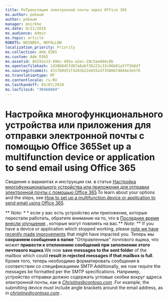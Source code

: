 ```yaml
---
title: РеТрансляция электронной почты через Office 365
ms.author: pebaum
author: pebaum
manager: mnirkhe
ms.date: 9/21/2018
ms.audience: Admin
ms.topic: article
ROBOTS: NOINDEX, NOFOLLOW
localization_priority: Priority
ms.collection: Adm_O365
ms.custom: Adm_O365
ms.assetid: 84191e23-496c-495a-a2ec-28c5ae0d4c0b
ms.openlocfilehash: 1d3868457d87a0abf36223c33c96b01a57f5b8d7
ms.sourcegitcommit: 431f60d51f4203b22e655a37358667d844e3e576
ms.translationtype: MT
ms.contentlocale: ru-RU
ms.lasthandoff: 03/07/2019
ms.locfileid: "30468604"
---
```

# <a name="set-up-a-multifunction-device-or-application-to-send-email-using-office-365"></a><span data-ttu-id="b3119-102">Настройка многофункционального устройства или приложения для отправки электронной почты с помощью Office 365</span><span class="sxs-lookup"><span data-stu-id="b3119-102">Set up a multifunction device or application to send email using Office 365</span></span>

<span data-ttu-id="b3119-103">Сведения о вариантах и инструкции см. в статье [Настройка многофункционального устройства или приложения для отправки электронной почты с помощью Office 365](https://support.office.com/article/69f58e99-c550-4274-ad18-c805d654b4c4).</span><span class="sxs-lookup"><span data-stu-id="b3119-103">To learn about your options and the steps, see [How to set up a multifunction device or application to send email using Office 365](https://support.office.com/article/69f58e99-c550-4274-ad18-c805d654b4c4).</span></span>
  
 <span data-ttu-id="b3119-104">\*\* *Note:* \* \* если у вас есть устройство или приложение, которые перестали работать, обратите внимание на то, что в [Последнее время внесли улучшения](https://support.microsoft.com/help/4458479/) , которые могут повлиять на вас.</span><span class="sxs-lookup"><span data-stu-id="b3119-104">\*\* *Note:* \*\* If you have a device or application which stopped working, please [note we have recently made improvements](https://support.microsoft.com/help/4458479/) that might have impacted you.</span></span> <span data-ttu-id="b3119-105">Теперь мы **сохраняем сообщения в папке** "Отправленные" почтового ящика, что может **привести к отклонению сообщений при заполнении этого почтового ящика**.</span><span class="sxs-lookup"><span data-stu-id="b3119-105">We now **save messages to the sent folder** of the mailbox which could **result in rejected messages if that mailbox is full**.</span></span> <span data-ttu-id="b3119-106">Кроме того, теперь необходимо форматировать сообщения в соответствии со спецификациями SMTP.</span><span class="sxs-lookup"><span data-stu-id="b3119-106">Additionally, we now require the messages be formatted per the SMTP specifications.</span></span> <span data-ttu-id="b3119-107">Например, устройство отправки должно содержать угловые скобки вокруг адреса электронной почты, как в *Christine@contoso.com* .</span><span class="sxs-lookup"><span data-stu-id="b3119-107">For example, the submitting device must include angle brackets around the email address, as in  *christine@contoso.com*  .</span></span> 
  

